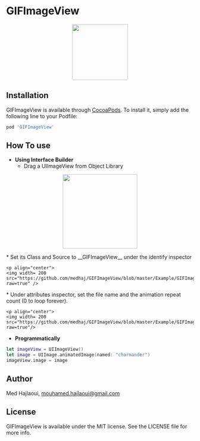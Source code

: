 # GIFImageView



<p align="center">
	<img width=150 src="https://github.com/medhaj/GIFImageView/blob/master/Example/GIFImageView/Resources/GIFs/animted.gif?raw=true" />
</p>

## Installation

GIFImageView is available through [CocoaPods](http://cocoapods.org). To install
it, simply add the following line to your Podfile:

```ruby
pod 'GIFImageView'
```


## How To use

* **Using Interface Builder**
	* Drag a UIImageView from Object Library
<p align="center">
<img width=200 src="https://github.com/medhaj/GIFImageView/blob/master/Example/GIFImageView/Resources/Assets/1.png?raw=true"/>
</p>
	* Set its Class and Source to __GIFImageView__ under the identify inspector
	
	<p align="center">
	<img width= 200 src="https://github.com/medhaj/GIFImageView/blob/master/Example/GIFImageView/Resources/Assets/2.png?raw=true" />
</p>
	* Under attributes inspector, set the file name and the animation repeat count (0 to loop forever).

	<p align="center">
	<img width= 200 src="https://github.com/medhaj/GIFImageView/blob/master/Example/GIFImageView/Resources/Assets/3.png?raw=true"/>
</p>


* **Programmatically**

```swift
let imageView = UIImageView()
let image = UIImage.animatedImage(named: "charmander")
imageView.image = image
```



## Author

Med Hajlaoui, mouhamed.hajlaoui@gmail.com

## License

GIFImageView is available under the MIT license. See the LICENSE file for more info.
